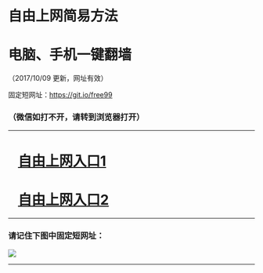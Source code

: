 ﻿# 自由上网简易方法

# 电脑、手机一键翻墙

（2017/10/09 更新，网址有效）

固定短网址：https://git.io/free99

### （微信如打不开，请转到浏览器打开）


***





# &nbsp;&nbsp; <a href="http://ft1411532245.fwq-tz-1001.info/fwqtz01.html?t=100900131756 " target="_blank">自由上网入口1</a>
# &nbsp;&nbsp; <a href="http://ft1231122242.fwq-tz-1002.info/fwqtz02.html?t=10090017117 " target="_blank">自由上网入口2</a>
***

### 请记住下图中固定短网址：

<img src="https://s3-us-west-2.amazonaws.com/fwq-1001/yjfq-20170905okok.png" /> 


***

